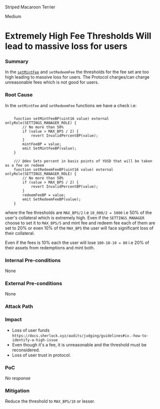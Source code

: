 Striped Macaroon Terrier

Medium

# Extremely High Fee Thresholds Will lead to massive loss for users

### Summary

In the [`setMintFee`](https://github.com/sherlock-audit/2025-04-aegis-op-grant/blob/main/aegis-contracts/contracts/AegisMinting.sol#L533) and `setRedeemFee` the thresholds for the fee set are too high leading to massive loss for users. The Protocol charges/can charge unreasonable fees which is not good for users.

### Root Cause


In the `setMintFee` and `setRedeemFee` functions we have a check i.e:

```Solidity

    function setMintFeeBP(uint16 value) external onlyRole(SETTINGS_MANAGER_ROLE) {
        // No more than 50%
        if (value > MAX_BPS / 2) {
            revert InvalidPercentBP(value);
        }
        mintFeeBP = value;
        emit SetMintFeeBP(value);
    }

    /// @dev Sets percent in basis points of YUSD that will be taken as a fee on redeem
    function setRedeemFeeBP(uint16 value) external onlyRole(SETTINGS_MANAGER_ROLE) {
        // No more than 50%
        if (value > MAX_BPS / 2) {
            revert InvalidPercentBP(value);
        }
        redeemFeeBP = value;
        emit SetRedeemFeeBP(value);
    }

```

where the fee thresholds are `MAX_BPS/2` i.e `10_000/2 = 5000` i.e 50% of the user's collateral which is extremely high. Even if the `SETTINGS_MANAGER` choose to set it to `MAX_BPS/5` and mint fee and redeem fee each of them are set to 20% or even 10% of the `MAX_BPS` the user will face significant loss of their collateral. 

Even if the fees is 10% each the user will lose `100-10-10 = 80` i.e 20% of their assets from redemptions and mint both.


### Internal Pre-conditions

None

### External Pre-conditions

None

### Attack Path




### Impact

- Loss of user funds `https://docs.sherlock.xyz/audits/judging/guidelines#iv.-how-to-identify-a-high-issue`
- Even though it's a fee, it is unreasonable  and the threshold must be reconsidered.
- Loss of user trust in protocol.


### PoC

_No response_

### Mitigation

Reduce the threshold to `MAX_BPS/10` or lesser.